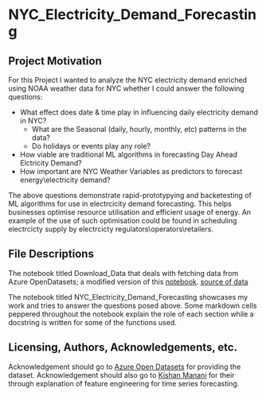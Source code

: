 # NYC_Electricity_Demand_Forecasting

## Project Motivation
For this Project I wanted to analyze the NYC electricity demand enriched using NOAA weather data for NYC whether I could answer the following questions:
- What effect does date & time play in influencing daily electricity demand in NYC?
    - What are the Seasonal (daily, hourly, monthly, etc) patterns in the data?
    - Do holidays or events play any role?
- How viable are traditional ML algorithms in forecasting Day Ahead Elctricity Demand?
- How important are NYC Weather Variables as predictors to forecast energy\electricity demand?

The above questions demonstrate rapid-prototypying and backetesting of ML algorithms for use in electrcicity demand forecasting. This helps businesses optimise resource utilisation and efficient usage of energy. An example of the use of such optimisation could be found in scheduling electrcicty supply by electrcicty regulators\operators\retailers.

## File Descriptions
The notebook titled Download_Data that deals with fetching data from Azure OpenDatasets; a modified version of this [notebook](https://github.com/Azure/OpenDatasetsNotebooks/blob/master/tutorials/energy-join/01-energy-join-weather-in-pandas.ipynb).
[source of data](https://notebooks.azure.com/frlazzeri/projects/automatedml-ms-build/html/nyc_energy.csv)

The notebook titled NYC_Electricity_Demand_Forecasting showcases my work and tries to answer the questions posed above. Some markdown cells peppered throughout the notebook explain the role of each section while a docstring is written for some of the functions used.

## Licensing, Authors, Acknowledgements, etc.
Acknowledgement should go to [Azure Open Datasets](https://azure.microsoft.com/en-us/products/open-datasets) for providing the dataset. Acknowledgement should also go to [Kishan Manani](https://github.com/trainindata/feature-engineering-for-time-series-forecasting) for their through explanation of feature engineering for time series forecasting.